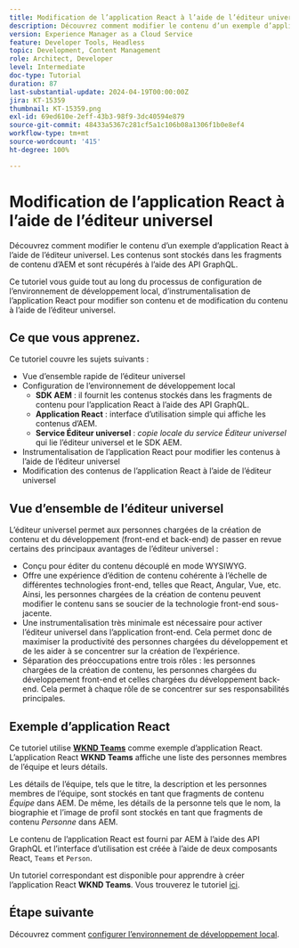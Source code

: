 ```yaml
---
title: Modification de l’application React à l’aide de l’éditeur universel
description: Découvrez comment modifier le contenu d’un exemple d’application React à l’aide de l’éditeur universel.
version: Experience Manager as a Cloud Service
feature: Developer Tools, Headless
topic: Development, Content Management
role: Architect, Developer
level: Intermediate
doc-type: Tutorial
duration: 87
last-substantial-update: 2024-04-19T00:00:00Z
jira: KT-15359
thumbnail: KT-15359.png
exl-id: 69ed610e-2eff-43b3-98f9-3dc40594e879
source-git-commit: 48433a5367c281cf5a1c106b08a1306f1b0e8ef4
workflow-type: tm+mt
source-wordcount: '415'
ht-degree: 100%

---
```


# Modification de l’application React à l’aide de l’éditeur universel

Découvrez comment modifier le contenu d’un exemple d’application React à l’aide de l’éditeur universel. Les contenus sont stockés dans les fragments de contenu d’AEM et sont récupérés à l’aide des API GraphQL.

Ce tutoriel vous guide tout au long du processus de configuration de l’environnement de développement local, d’instrumentalisation de l’application React pour modifier son contenu et de modification du contenu à l’aide de l’éditeur universel.

## Ce que vous apprenez.

Ce tutoriel couvre les sujets suivants :

- Vue d’ensemble rapide de l’éditeur universel
- Configuration de l’environnement de développement local
   - **SDK AEM** : il fournit les contenus stockés dans les fragments de contenu pour l’application React à l’aide des API GraphQL.
   - **Application React** : interface d’utilisation simple qui affiche les contenus d’AEM.
   - **Service Éditeur universel** : _copie locale du service Éditeur universel_ qui lie l’éditeur universel et le SDK AEM.
- Instrumentalisation de l’application React pour modifier les contenus à l’aide de l’éditeur universel
- Modification des contenus de l’application React à l’aide de l’éditeur universel


## Vue d’ensemble de l’éditeur universel

L’éditeur universel permet aux personnes chargées de la création de contenu et du développement (front-end et back-end) de passer en revue certains des principaux avantages de l’éditeur universel :

- Conçu pour éditer du contenu découplé en mode WYSIWYG.
- Offre une expérience d’édition de contenu cohérente à l’échelle de différentes technologies front-end, telles que React, Angular, Vue, etc. Ainsi, les personnes chargées de la création de contenu peuvent modifier le contenu sans se soucier de la technologie front-end sous-jacente.
- Une instrumentalisation très minimale est nécessaire pour activer l’éditeur universel dans l’application front-end. Cela permet donc de maximiser la productivité des personnes chargées du développement et de les aider à se concentrer sur la création de l’expérience.
- Séparation des préoccupations entre trois rôles : les personnes chargées de la création de contenu, les personnes chargées du développement front-end et celles chargées du développement back-end. Cela permet à chaque rôle de se concentrer sur ses responsabilités principales.


## Exemple d’application React

Ce tutoriel utilise [**WKND Teams**](https://github.com/adobe/aem-guides-wknd-graphql/tree/main/basic-tutorial#react-app---basic-tutorial---teampersons) comme exemple d’application React. L’application React **WKND Teams** affiche une liste des personnes membres de l’équipe et leurs détails.

Les détails de l’équipe, tels que le titre, la description et les personnes membres de l’équipe, sont stockés en tant que fragments de contenu _Équipe_ dans AEM. De même, les détails de la personne tels que le nom, la biographie et l’image de profil sont stockés en tant que fragments de contenu _Personne_ dans AEM.

Le contenu de l’application React est fourni par AEM à l’aide des API GraphQL et l’interface d’utilisation est créée à l’aide de deux composants React, `Teams` et `Person`.

Un tutoriel correspondant est disponible pour apprendre à créer l’application React **WKND Teams**. Vous trouverez le tutoriel [ici](https://experienceleague.adobe.com/fr/docs/experience-manager-learn/getting-started-with-aem-headless/graphql/multi-step/overview).

## Étape suivante

Découvrez comment [configurer l’environnement de développement local](./local-development-setup.md).
